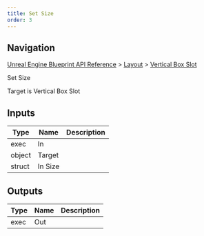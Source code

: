 ```yaml
---
title: Set Size
order: 3
---
```

## Navigation

[Unreal Engine Blueprint API Reference](https://dev.epicgames.com/documentation/en-us/unreal-engine/BlueprintAPI) > [Layout](https://dev.epicgames.com/documentation/en-us/unreal-engine/BlueprintAPI/Layout) > [Vertical Box Slot](https://dev.epicgames.com/documentation/en-us/unreal-engine/BlueprintAPI/Layout/VerticalBoxSlot)

Set Size

Target is Vertical Box Slot

## Inputs

| Type | Name | Description |
| --- | --- | --- |
| exec | In |  |
| object | Target |  |
| struct | In Size |  |

## Outputs

| Type | Name | Description |
| --- | --- | --- |
| exec | Out |  |
